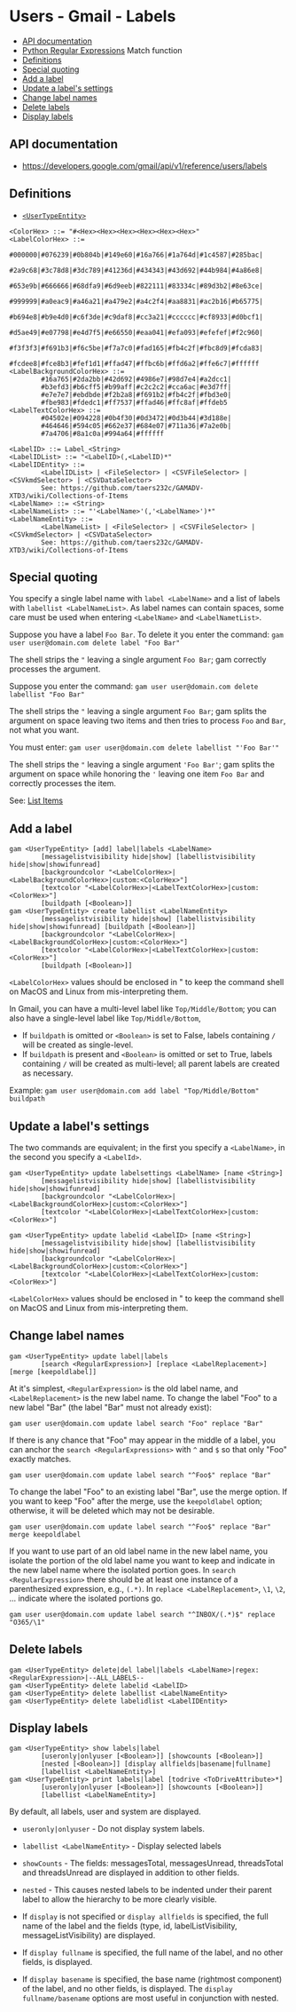 # Users - Gmail - Labels
- [API documentation](#api-documentation)
- [Python Regular Expressions](Python-Regular-Expressions) Match function
- [Definitions](#definitions)
- [Special quoting](#special-quoting)
- [Add a label](#add-a-label)
- [Update a label's settings](#update-a-labels-settings)
- [Change label names](#change-label-names)
- [Delete labels](#delete-labels)
- [Display labels](#display-labels)

## API documentation
* https://developers.google.com/gmail/api/v1/reference/users/labels

## Definitions
* [`<UserTypeEntity>`](Collections-of-Users)

```
<ColorHex> ::= "#<Hex><Hex><Hex><Hex><Hex><Hex>"
<LabelColorHex> ::=
        #000000|#076239|#0b804b|#149e60|#16a766|#1a764d|#1c4587|#285bac|
        #2a9c68|#3c78d8|#3dc789|#41236d|#434343|#43d692|#44b984|#4a86e8|
        #653e9b|#666666|#68dfa9|#6d9eeb|#822111|#83334c|#89d3b2|#8e63ce|
        #999999|#a0eac9|#a46a21|#a479e2|#a4c2f4|#aa8831|#ac2b16|#b65775|
        #b694e8|#b9e4d0|#c6f3de|#c9daf8|#cc3a21|#cccccc|#cf8933|#d0bcf1|
        #d5ae49|#e07798|#e4d7f5|#e66550|#eaa041|#efa093|#efefef|#f2c960|
        #f3f3f3|#f691b3|#f6c5be|#f7a7c0|#fad165|#fb4c2f|#fbc8d9|#fcda83|
        #fcdee8|#fce8b3|#fef1d1|#ffad47|#ffbc6b|#ffd6a2|#ffe6c7|#ffffff
<LabelBackgroundColorHex> ::=
        #16a765|#2da2bb|#42d692|#4986e7|#98d7e4|#a2dcc1|
        #b3efd3|#b6cff5|#b99aff|#c2c2c2|#cca6ac|#e3d7ff|
        #e7e7e7|#ebdbde|#f2b2a8|#f691b2|#fb4c2f|#fbd3e0|
        #fbe983|#fdedc1|#ff7537|#ffad46|#ffc8af|#ffdeb5
<LabelTextColorHex> ::=
        #04502e|#094228|#0b4f30|#0d3472|#0d3b44|#3d188e|
        #464646|#594c05|#662e37|#684e07|#711a36|#7a2e0b|
        #7a4706|#8a1c0a|#994a64|#ffffff

<LabelID> ::= Label_<String>
<LabelIDList> ::= "<LabelID>(,<LabelID)*"
<LabelIDEntity> ::=
        <LabelIDList> | <FileSelector> | <CSVFileSelector> | <CSVkmdSelector> | <CSVDataSelector>
        See: https://github.com/taers232c/GAMADV-XTD3/wiki/Collections-of-Items
<LabelName> ::= <String>
<LabelNameList> ::= "'<LabelName>'(,'<LabelName>')*"
<LabelNameEntity> ::=
        <LabelNameList> | <FileSelector> | <CSVFileSelector> | <CSVkmdSelector> | <CSVDataSelector>
        See: https://github.com/taers232c/GAMADV-XTD3/wiki/Collections-of-Items
```
## Special quoting
You specify a single label name with `label <LabelName>` and a list of labels with `labellist <LabelNameList>`.
As label names can contain spaces, some care must be used when entering `<LabelName>` and `<LabelNametList>`.

Suppose you have a label `Foo Bar`. To delete it you enter the command: `gam user user@domain.com delete label "Foo Bar"`

The shell strips the `"` leaving a single argument `Foo Bar`; gam correctly processes the argument.

Suppose you enter the command: `gam user user@domain.com delete labellist "Foo Bar"`

The shell strips the `"` leaving a single argument `Foo Bar`; gam splits the argument on space leaving two items and then tries to process `Foo` and `Bar`, not what you want.

You must enter: `gam user user@domain.com delete labellist "'Foo Bar'"`

The shell strips the `"` leaving a single argument `'Foo Bar'`; gam splits the argument on space while honoring the `'` leaving one item `Foo Bar` and correctly processes the item.

See: [List Items](List-Items)

## Add a label
```
gam <UserTypeEntity> [add] label|labels <LabelName>
        [messagelistvisibility hide|show] [labellistvisibility hide|show|showifunread]
        [backgroundcolor "<LabelColorHex>|<LabelBackgroundColorHex>|custom:<ColorHex>"]
        [textcolor "<LabelColorHex>|<LabelTextColorHex>|custom:<ColorHex>"]
        [buildpath [<Boolean>]] 
gam <UserTypeEntity> create labellist <LabelNameEntity>
        [messagelistvisibility hide|show] [labellistvisibility hide|show|showifunread] [buildpath [<Boolean>]]
        [backgroundcolor "<LabelColorHex>|<LabelBackgroundColorHex>|custom:<ColorHex>"]
        [textcolor "<LabelColorHex>|<LabelTextColorHex>|custom:<ColorHex>"]
        [buildpath [<Boolean>]]
```
`<LabelColorHex>` values should be enclosed in " to keep the command shell on MacOS and Linux from mis-interpreting them.

In Gmail, you can have a multi-level label like `Top/Middle/Bottom`; you can also have a single-level label like `Top/Middle/Bottom`,
* If `buildpath` is omitted or `<Boolean>` is set to False, labels containing `/` will be created as single-level.
* If `buildpath` is present and `<Boolean>` is omitted or set to True, labels containing `/` will be created as multi-level;
all parent labels are created as necessary.

Example: `gam user user@domain.com add label "Top/Middle/Bottom" buildpath`

## Update a label's settings
The two commands are equivalent; in the first you specify a `<LabelName>`, in the second you specify a `<LabelId>`.
```
gam <UserTypeEntity> update labelsettings <LabelName> [name <String>]
        [messagelistvisibility hide|show] [labellistvisibility hide|show|showifunread]
        [backgroundcolor "<LabelColorHex>|<LabelBackgroundColorHex>|custom:<ColorHex>"]
        [textcolor "<LabelColorHex>|<LabelTextColorHex>|custom:<ColorHex>"]

gam <UserTypeEntity> update labelid <LabelID> [name <String>]
        [messagelistvisibility hide|show] [labellistvisibility hide|show|showifunread]
        [backgroundcolor "<LabelColorHex>|<LabelBackgroundColorHex>|custom:<ColorHex>"]
        [textcolor "<LabelColorHex>|<LabelTextColorHex>|custom:<ColorHex>"]
```
`<LabelColorHex>` values should be enclosed in " to keep the command shell on MacOS and Linux from mis-interpreting them.

## Change label names
```
gam <UserTypeEntity> update label|labels
        [search <RegularExpression>] [replace <LabelReplacement>] [merge [keepoldlabel]]
```
At it's simplest, `<RegularExpression>` is the old label name, and `<LabelReplacement>` is the new label name.
To change the label "Foo" to a new label "Bar" (the label "Bar" must not already exist):
```
gam user user@domain.com update label search "Foo" replace "Bar"
```
If there is any chance that "Foo" may appear in the middle of a label, you can anchor the `search <RegularExpressions>`
with `^` and `$` so that only "Foo" exactly matches.
```
gam user user@domain.com update label search "^Foo$" replace "Bar"
```
To change the label "Foo" to an existing label "Bar", use the merge option. If you want to keep "Foo" after the merge,
use the `keepoldlabel` option; otherwise, it will be deleted which may not be desirable.
```
gam user user@domain.com update label search "^Foo$" replace "Bar" merge keepoldlabel
```
If you want to use part of an old label name in the new label name, you isolate the portion of the old label name you want to keep
and indicate in the new label name where the isolated portion goes. In `search <RegularExpression>` there should be at least one instance of a
parenthesized expression, e.g., `(.*)`. In `replace <LabelReplacement>`, `\1`, `\2`, ... indicate where the isolated portions go.
```
gam user user@domain.com update label search "^INBOX/(.*)$" replace "O365/\1"
```
## Delete labels
```
gam <UserTypeEntity> delete|del label|labels <LabelName>|regex:<RegularExpression>|--ALL_LABELS--
gam <UserTypeEntity> delete labelid <LabelID>
gam <UserTypeEntity> delete labellist <LabelNameEntity>
gam <UserTypeEntity> delete labelidlist <LabelIDEntity>
```
## Display labels
```
gam <UserTypeEntity> show labels|label
        [useronly|onlyuser [<Boolean>]] [showcounts [<Boolean>]]
        [nested [<Boolean>]] [display allfields|basename|fullname]
        [labellist <LabelNameEntity>]
gam <UserTypeEntity> print labels|label [todrive <ToDriveAttribute>*]
        [useronly|onlyuser [<Boolean>]] [showcounts [<Boolean>]]
        [labellist <LabelNameEntity>]
```
By default, all labels, user and system are displayed.
  * `useronly|onlyuser` - Do not display system labels.
  * `labellist <LabelNameEntity>` - Display selected labels

* `showCounts` - The fields: messagesTotal, messagesUnread, threadsTotal and threadsUnread are displayed in addition to other fields.
* `nested` - This causes nested labels to be indented under their parent label to allow the hierarchy to be more clearly visible.
* If `display` is not specified or `display allfields` is specified, the full name of the label and the fields (type, id, labelListVisibility, messageListVisibility) are displayed.
* If `display fullname` is specified, the full name of the label, and no other fields, is displayed.
* If `display basename` is specified, the base name (rightmost component) of the label, and no other fields, is displayed.
The `display fullname/basename` options are most useful in conjunction with nested.

